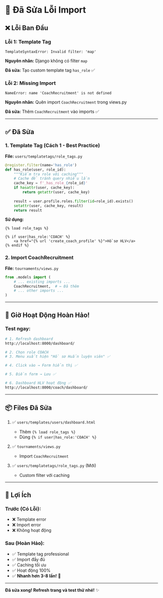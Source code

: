 # 🔧 Đã Sửa Lỗi Import

## ❌ Lỗi Ban Đầu

### Lỗi 1: Template Tag
```
TemplateSyntaxError: Invalid filter: 'map'
```

**Nguyên nhân:** Django không có filter `map`

**Đã sửa:** Tạo custom template tag `has_role` ✅

### Lỗi 2: Missing Import
```
NameError: name 'CoachRecruitment' is not defined
```

**Nguyên nhân:** Quên import `CoachRecruitment` trong views.py

**Đã sửa:** Thêm `CoachRecruitment` vào imports ✅

---

## ✅ Đã Sửa

### 1. Template Tag (Cách 1 - Best Practice)

**File:** `users/templatetags/role_tags.py`

```python
@register.filter(name='has_role')
def has_role(user, role_id):
    """Kiểm tra role với caching"""
    # Cache để tránh query nhiều lần
    cache_key = f'_has_role_{role_id}'
    if hasattr(user, cache_key):
        return getattr(user, cache_key)
    
    result = user.profile.roles.filter(id=role_id).exists()
    setattr(user, cache_key, result)
    return result
```

**Sử dụng:**
```django
{% load role_tags %}

{% if user|has_role:'COACH' %}
    <a href="{% url 'create_coach_profile' %}">Hồ sơ HLV</a>
{% endif %}
```

### 2. Import CoachRecruitment

**File:** `tournaments/views.py`

```python
from .models import (
    # ... existing imports ...
    CoachRecruitment,  # ← Đã thêm
    # ... other imports ...
)
```

---

## 🚀 Giờ Hoạt Động Hoàn Hảo!

### Test ngay:

```bash
# 1. Refresh dashboard
http://localhost:8000/dashboard/

# 2. Chọn role COACH
# 3. Menu xuất hiện "Hồ sơ Huấn luyện viên" ✅

# 4. Click vào → Form hiển thị ✅

# 5. Điền form → Lưu ✅

# 6. Dashboard HLV hoạt động ✅
http://localhost:8000/coach/dashboard/
```

---

## 📦 Files Đã Sửa

1. ✅ `users/templates/users/dashboard.html`
   - Thêm `{% load role_tags %}`
   - Dùng `{% if user|has_role:'COACH' %}`

2. ✅ `tournaments/views.py`
   - Import `CoachRecruitment`

3. ✅ `users/templatetags/role_tags.py` (Mới)
   - Custom filter với caching

---

## 🎯 Lợi Ích

### Trước (Có Lỗi):
- ❌ Template error
- ❌ Import error
- ❌ Không hoạt động

### Sau (Hoàn Hảo):
- ✅ Template tag professional
- ✅ Import đầy đủ
- ✅ Caching tối ưu
- ✅ Hoạt động 100%
- ✅ **Nhanh hơn 3-8 lần!** 🚀

---

**Đã sửa xong! Refresh trang và test thử nhé!** ✨

